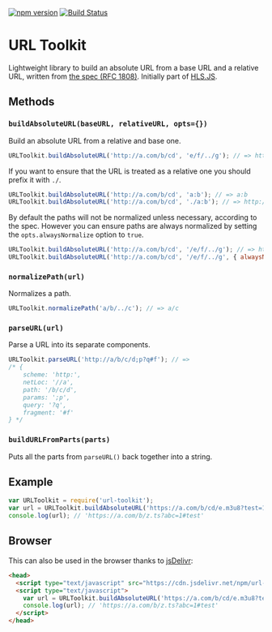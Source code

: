 [![npm version](https://badge.fury.io/js/url-toolkit.svg)](https://badge.fury.io/js/url-toolkit)
[![Build Status](https://travis-ci.org/tjenkinson/url-toolkit.svg?branch=master)](https://travis-ci.org/tjenkinson/url-toolkit)

# URL Toolkit
Lightweight library to build an absolute URL from a base URL and a relative URL, written from [the spec (RFC 1808)](https://tools.ietf.org/html/rfc1808). Initially part of [HLS.JS](https://github.com/dailymotion/hls.js).

## Methods

### `buildAbsoluteURL(baseURL, relativeURL, opts={})`
Build an absolute URL from a relative and base one.

```javascript
URLToolkit.buildAbsoluteURL('http://a.com/b/cd', 'e/f/../g'); // => http://a.com/b/e/g
```

If you want to ensure that the URL is treated as a relative one you should prefix it with `./`.

```javascript
URLToolkit.buildAbsoluteURL('http://a.com/b/cd', 'a:b'); // => a:b
URLToolkit.buildAbsoluteURL('http://a.com/b/cd', './a:b'); // => http://a.com/b/a:b
```

By default the paths will not be normalized unless necessary, according to the spec. However you can ensure paths are always normalized by setting the `opts.alwaysNormalize` option to `true`.

```javascript
URLToolkit.buildAbsoluteURL('http://a.com/b/cd', '/e/f/../g'); // => http://a.com/e/f/../g
URLToolkit.buildAbsoluteURL('http://a.com/b/cd', '/e/f/../g', { alwaysNormalize: true }); // => http://a.com/e/g
```
### `normalizePath(url)`
Normalizes a path.

```javascript
URLToolkit.normalizePath('a/b/../c'); // => a/c
```

### `parseURL(url)`
Parse a URL into its separate components.

```javascript
URLToolkit.parseURL('http://a/b/c/d;p?q#f'); // =>
/* {
	scheme: 'http:',
	netLoc: '//a',
	path: '/b/c/d',
	params: ';p',
	query: '?q',
	fragment: '#f'
} */
```

### `buildURLFromParts(parts)`
Puts all the parts from `parseURL()` back together into a string.

## Example
```javascript
var URLToolkit = require('url-toolkit');
var url = URLToolkit.buildAbsoluteURL('https://a.com/b/cd/e.m3u8?test=1#something', '../z.ts?abc=1#test');
console.log(url); // 'https://a.com/b/z.ts?abc=1#test'
```

## Browser
This can also be used in the browser thanks to [jsDelivr](https://github.com/jsdelivr/jsdelivr):
```html
<head>
  <script type="text/javascript" src="https://cdn.jsdelivr.net/npm/url-toolkit@2"></script>
  <script type="text/javascript">
    var url = URLToolkit.buildAbsoluteURL('https://a.com/b/cd/e.m3u8?test=1#something', '../z.ts?abc=1#test');
    console.log(url); // 'https://a.com/b/z.ts?abc=1#test'
  </script>
</head>
```

